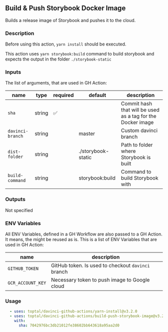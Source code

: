 ## Build & Push Storybook Docker Image

Builds a release image of Storybook and pushes it to the cloud.

### Description

Before using this action, `yarn install` should be executed.

This action uses `yarn storybook:build` command to build storybook and expects the output in the folder `./storybook-static`

### Inputs

The list of arguments, that are used in GH Action:

| name             | type   | required | default            | description                                                 |
| ---------------- | ------ | -------- | ------------------ | ----------------------------------------------------------- |
| `sha`            | string | ✅        |                    | Commit hash that will be used as a tag for the Docker image |
| `davinci-branch` | string |          | master             | Custom davinci branch                                       |
| `dist-folder`    | string |          | ./storybook-static | Path to folder where Storybook is built                     |
| `build-command`  | string |          | storybook:build    | Command to build Storybook with                             |

### Outputs

Not specified

### ENV Variables

All ENV Variables, defined in a GH Workflow are also passed to a GH Action. It means, the might be reused as is.
This is a list of ENV Variables that are used in GH Action:

| name              | description                                        |
| ----------------- | -------------------------------------------------- |
| `GITHUB_TOKEN`    | GitHub token. Is used to checkout `davinci` branch |
| `GCR_ACCOUNT_KEY` | Necessary token to push image to Google cloud      |

### Usage

```yaml
  - uses: toptal/davinci-github-actions/yarn-install@v3.2.0
  - uses: toptal/davinci-github-actions/build-push-storybook-image@v3.2.0
    with:
      sha: 7042976bc3db21012fe38602bb643618a95aa2d0
```
